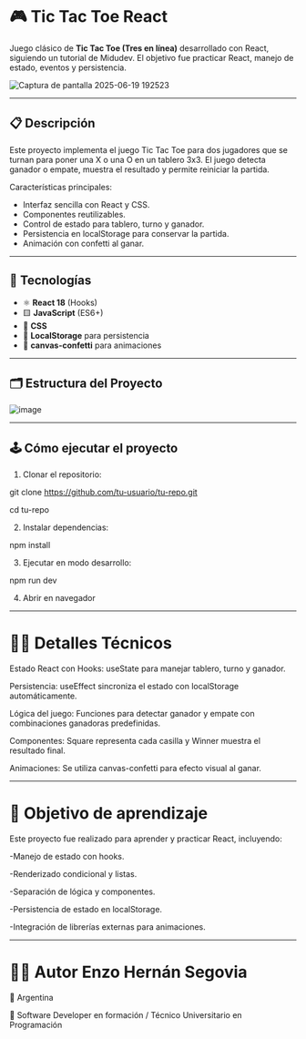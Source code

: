 # 🎮 Tic Tac Toe React

Juego clásico de **Tic Tac Toe (Tres en línea)** desarrollado con React, siguiendo un tutorial de Midudev. El objetivo fue practicar React, manejo de estado, eventos y persistencia.


![Captura de pantalla 2025-06-19 192523](https://github.com/user-attachments/assets/c25078f6-8766-4c77-b35a-74e1163da000)

---

## 📋 Descripción

Este proyecto implementa el juego Tic Tac Toe para dos jugadores que se turnan para poner una X o una O en un tablero 3x3. El juego detecta ganador o empate, muestra el resultado y permite reiniciar la partida.

Características principales:
- Interfaz sencilla con React y CSS.
- Componentes reutilizables.
- Control de estado para tablero, turno y ganador.
- Persistencia en localStorage para conservar la partida.
- Animación con confetti al ganar.

---

## 🚀 Tecnologías

- ⚛️ **React 18** (Hooks)  
- 🟨 **JavaScript** (ES6+)  
- 🎨 **CSS**  
- 💾 **LocalStorage** para persistencia  
- 🎉 **canvas-confetti** para animaciones  

---

## 🗂️ Estructura del Proyecto

![image](https://github.com/user-attachments/assets/939f6912-842d-4031-b9f5-f97539032c14)

---

## 🕹️ Cómo ejecutar el proyecto

1. Clonar el repositorio:

git clone https://github.com/tu-usuario/tu-repo.git

cd tu-repo

2. Instalar dependencias:

npm install

3. Ejecutar en modo desarrollo:

npm run dev

4. Abrir en navegador

---

# 🧑‍💻 Detalles Técnicos

Estado React con Hooks: useState para manejar tablero, turno y ganador.

Persistencia: useEffect sincroniza el estado con localStorage automáticamente.

Lógica del juego: Funciones para detectar ganador y empate con combinaciones ganadoras predefinidas.

Componentes: Square representa cada casilla y Winner muestra el resultado final.

Animaciones: Se utiliza canvas-confetti para efecto visual al ganar.

---

# 🎯 Objetivo de aprendizaje

Este proyecto fue realizado para aprender y practicar React, incluyendo:

-Manejo de estado con hooks.

-Renderizado condicional y listas.

-Separación de lógica y componentes.

-Persistencia de estado en localStorage.

-Integración de librerías externas para animaciones.

---

# 👨‍💻 Autor Enzo Hernán Segovia

📍 Argentina

💼 Software Developer en formación / Técnico Universitario en Programación

